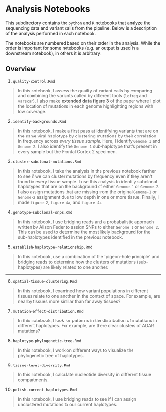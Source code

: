 # Analysis Notebooks

This subdirectory contains the `python` and `R` notebooks that analyze the sequencing data and variant calls from the pipeline. Below is a description of the analysis performed in each notebook.

The notebooks are numbered based on their order in the analysis. While the order is important for some notebooks (e.g. an output is used in a downstream notebook), in others it is arbitrary.

## Overview

1. `quality-control.Rmd`

> In this notebook, I assess the quailty of variant calls by comparing and combining the variants called by different tools (`lofreq` and `varscan`). I also make **extended data figure 3** of the paper where I plot the location of mutations in each genome highlighting regions with low coverage.

2. `identify-backgrounds.Rmd`

> In this notebook, I make a first pass at identifying variants that are on the same viral haplotype by clustering mutations by their correlation in frequency across _every tissue sample_. Here, I identify `Genome 1` and `Genome 2`. I also identify the `Genome 1` sub-haplotype that's present in every sample but the Frontal Cortex 2 specimen.

3. `cluster-subclonal-mutations.Rmd`

> In this notebook, I take the analysis in the previous notebook farther to see if we can cluster mutations by frequency even if they aren't found in every tissue sample. I use this analysis to identify subclonal haplotypes that are on the background of either `Genome-1` or `Genome-2`. I also assign mutations that are missing from the original `Genome-1` or `Genome-2` assignment due to low depth in one or more tissue. Finally, I made `figure 2`, `figure 4a`, and `figure 4b`.

4. `genotype-subclonal-snps.Rmd`

> In this notebook, I use bridging reads and a probabalistic approach written by Alison Feder to assign SNPs to either `Genome 1` or `Genome 2`. This can be used to determine the most likely background for the sub-haplotypes identified in the previous notebook.

5. `establish-haplotype-relationship.Rmd`

> In this notebook, use a combination of the 'pigeon-hole principle' and bridging reads to determine how the clusters of mutations (sub-haplotypes) are likely related to one another.

---

6. `spatial-tissue-clustering.Rmd`

> In this notebook, I examined how variant populations in different tissues relate to one another in the context of space. For example, are nearby tissues more similar than far away tissues?

7. `mutation-effect-distribution.Rmd`

> In this notebook, I look for patterns in the distribution of mutations in different haplotypes. For example, are there clear clusters of ADAR mutations?

8. `haplotype-phylogenetic-tree.Rmd`

> In this notebook, I work on different ways to visualize the phylogenetic tree of haplotypes.

9. `tissue-level-diversity.Rmd`

> In this notebook, I calculate nucleotide diversity in different tissue compartments.

10. `polish-current-haplotypes.Rmd`

> In this notebook, I use bridging reads to see if I can assign unclustered mutations to our current haplotypes.
